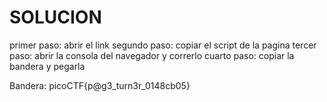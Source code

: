 # SOLUCION 

primer paso: abrir el link 
segundo paso: copiar el script de la pagina
tercer paso: abrir la consola del navegador y correrlo 
cuarto paso: copiar la bandera y pegarla

Bandera:
picoCTF{p@g3_turn3r_0148cb05}